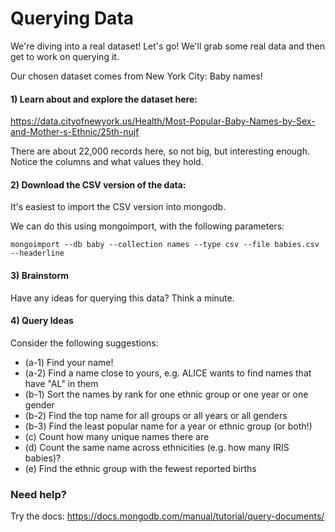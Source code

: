 # Querying Data

We're diving into a real dataset! Let's go! We'll grab some real data and then get to work on querying it.

Our chosen dataset comes from New York City: Baby names!

#### 1) Learn about and explore the dataset here: 

https://data.cityofnewyork.us/Health/Most-Popular-Baby-Names-by-Sex-and-Mother-s-Ethnic/25th-nujf

There are about 22,000 records here, so not big, but interesting enough. Notice the columns and what values they hold.

#### 2) Download the CSV version of the data:

It's easiest to import the CSV version into mongodb.

We can do this using mongoimport, with the following parameters:

`mongoimport --db baby --collection names --type csv --file babies.csv --headerline`

#### 3) Brainstorm

Have any ideas for querying this data? Think a minute.

#### 4) Query Ideas

Consider the following suggestions:

- (a-1) Find your name!
- (a-2) Find a name close to yours, e.g. ALICE wants to find names that have "AL" in them
- (b-1) Sort the names by rank for one ethnic group or one year or one gender
- (b-2) Find the top name for all groups or all years or all genders
- (b-3) Find the least popular name for a year or ethnic group (or both!)
- (c) Count how many unique names there are
- (d) Count the same name across ethnicities (e.g. how many IRIS babies)?
- (e) Find the ethnic group with the fewest reported births



### Need help?

Try the docs: https://docs.mongodb.com/manual/tutorial/query-documents/